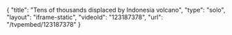 {
    "title": "Tens of thousands displaced by Indonesia volcano",
    "type": "solo",
    "layout": "iframe-static",
    "videoId": "123187378",
    "url": "\/tvpembed\/123187378"
}